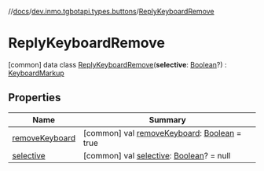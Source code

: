 //[docs](../../../index.md)/[dev.inmo.tgbotapi.types.buttons](../index.md)/[ReplyKeyboardRemove](index.md)



# ReplyKeyboardRemove  
 [common] data class [ReplyKeyboardRemove](index.md)(**selective**: [Boolean](https://kotlinlang.org/api/latest/jvm/stdlib/kotlin/-boolean/index.html)?) : [KeyboardMarkup](../-keyboard-markup/index.md)   


## Properties  
  
|  Name |  Summary | 
|---|---|
| <a name="dev.inmo.tgbotapi.types.buttons/ReplyKeyboardRemove/removeKeyboard/#/PointingToDeclaration/"></a>[removeKeyboard](remove-keyboard.md)| <a name="dev.inmo.tgbotapi.types.buttons/ReplyKeyboardRemove/removeKeyboard/#/PointingToDeclaration/"></a> [common] val [removeKeyboard](remove-keyboard.md): [Boolean](https://kotlinlang.org/api/latest/jvm/stdlib/kotlin/-boolean/index.html) = true   <br>|
| <a name="dev.inmo.tgbotapi.types.buttons/ReplyKeyboardRemove/selective/#/PointingToDeclaration/"></a>[selective](selective.md)| <a name="dev.inmo.tgbotapi.types.buttons/ReplyKeyboardRemove/selective/#/PointingToDeclaration/"></a> [common] val [selective](selective.md): [Boolean](https://kotlinlang.org/api/latest/jvm/stdlib/kotlin/-boolean/index.html)? = null   <br>|

